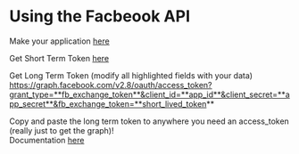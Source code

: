 # Using the Facbeook API  

Make your application [here](https://developers.facebook.com)  
   
Get Short Term Token [here](https://developers.facebook.com/tools/explorer) 

Get Long Term Token (modify all highlighted fields with your data) https://graph.facebook.com/v2.8/oauth/access_token?grant_type=**fb_exchange_token**&client_id=**app_id**&client_secret=**app_secret**&fb_exchange_token=**short_lived_token**  
  

Copy and paste the long term token to anywhere you need an access_token (really just to get the graph)!  
Documentation [here](http://facebook-sdk.readthedocs.io/en/latest/api.html)  